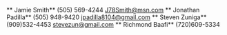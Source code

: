 ** Jamie Smith** (505) 569-4244 J78Smith@msn.com
** Jonathan Padilla** (505) 948-9420 jpadilla8104@gmail.com
** Steven Zuniga** (909)532-4453 stevezun@gmail.com
** Richmond Baafi** (720)609-5334
